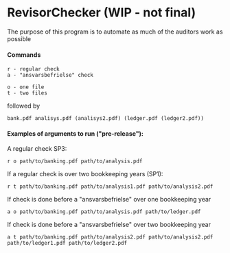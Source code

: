
# RevisorChecker (WIP - not final)

The purpose of this program is to automate as much of the auditors work as possible

#### Commands

    r - regular check
    a - "ansvarsbefrielse" check
    
    o - one file
    t - two files

followed by

    bank.pdf analisys.pdf (analisys2.pdf) (ledger.pdf (ledger2.pdf))


#### Examples of arguments to run ("pre-release"):
A regular check SP3:

    r o path/to/banking.pdf path/to/analysis.pdf

If a regular check is over two bookkeeping years (SP1):

    r t path/to/banking.pdf path/to/analysis1.pdf path/to/analysis2.pdf
If check is done before a "ansvarsbefrielse" over one bookkeeping year

    a o path/to/banking.pdf path/to/analysis.pdf path/to/ledger.pdf

If check is done before a "ansvarsbefrielse" over two bookkeeping year

    a t path/to/banking.pdf path/to/analysis2.pdf path/to/analysis2.pdf path/to/ledger1.pdf path/to/ledger2.pdf
